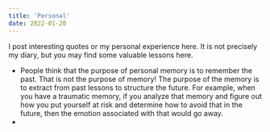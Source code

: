 ```yaml
---
title: 'Personal'
date: 2022-01-20
---
```

I post interesting quotes or my personal experience here. It is not precisely my diary, but you may find some valuable lessons here.

  - People think that the purpose of personal memory is to remember the past. That is not the purpose of memory! The purpose of the memory is to extract from past lessons to structure the future. For example, when you have a traumatic memory, if you analyze that memory and figure out how you put yourself at risk and determine how to avoid that in the future, then the emotion associated with that would go away.
  - 
